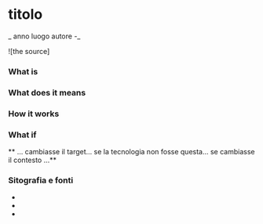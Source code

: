 # titolo  
_ anno luogo autore -_  
  
![the source]

### What is  
  

### What does it means  


### How it works  
 

### What if  
** … cambiasse il target… se la tecnologia non fosse questa… se cambiasse il contesto …**  
 
  
### Sitografia e fonti  
*  
* 
* 
